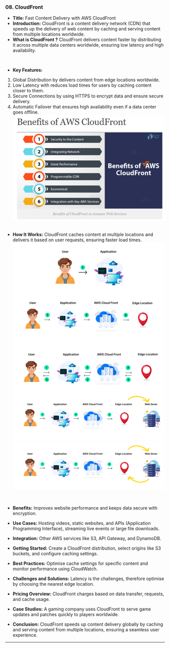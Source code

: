 ### 08. CloudFront


* **Title:** Fast Content Delivery with AWS CloudFront
&nbsp;
* **Introduction:**
CloudFront is a content delivery network (CDN) that speeds up the delivery of web content by caching and serving content from multiple locations worldwide.
&nbsp;
* **What is CloudFront ?**
CloudFront delivers content faster by distributing it across multiple data centers worldwide, ensuring low latency and high availability.

&nbsp;
* **Key Features:**
1. Global Distribution by delivers content from edge locations worldwide.
2. Low Latency with reduces load times for users by caching content closer to them.
3. Secure Connections by using HTTPS to encrypt data and ensure secure delivery.
4. Automatic Failover that ensures high availability even if a data center goes offline.
![alt text](<Assets/CF - 6.png>)
&nbsp;
* **How It Works:**
CloudFront caches content at multiple locations and delivers it based on user requests, ensuring faster load times.
![alt text](<Assets/CF - 1.png>)
![alt text](<Assets/CF - 2.png>)
![alt text](<Assets/CF - 3.png>)
![alt text](<Assets/CF - 4.png>)
![alt text](<Assets/CF - 5.png>)

&nbsp;
* **Benefits:**
Improves website performance and keeps data secure with encryption.
&nbsp;
* **Use Cases:**
Hosting videos, static websites, and APIs (Application Programming Interface), streaming live events or large file downloads.
&nbsp;

* **Integration:**
Other AWS services like S3, API Gateway, and DynamoDB.
&nbsp;
* **Getting Started:**
Create a CloudFront distribution, select origins like S3 buckets, and configure caching settings.
&nbsp;
* **Best Practices:**
Optimise cache settings for specific content and monitor performance using CloudWatch.
&nbsp;
* **Challenges and Solutions:**
Latency is the challenges, therefore optimise by choosing the nearest edge location.
&nbsp;
* **Pricing Overview:**
CloudFront charges based on data transfer, requests, and cache usage.
&nbsp;
* **Case Studies:**
A gaming company uses CloudFront to serve game updates and patches quickly to players worldwide.
&nbsp;
* **Conclusion:**
CloudFront speeds up content delivery globally by caching and serving content from multiple locations, ensuring a seamless user experience.
********